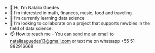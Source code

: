 - 👋 Hi, I’m Natalia Guedes
- 👀 I’m interested in math, finances, music, food and traveling
- 🌱 I’m currently learning data science
- 💞️ I’m looking to collaborate on a project that supports newbies in the field of data science. 
- 📫 How to reach me - You can send me an email to nataliaaguedes13@gmail.com or text me on whatsapp +55 51 982916668
<!---
natalia-guedess/natalia-guedess is a ✨ special ✨ repository because its `README.md` (this file) appears on your GitHub profile.
You can click the Preview link to take a look at your changes.
--->
